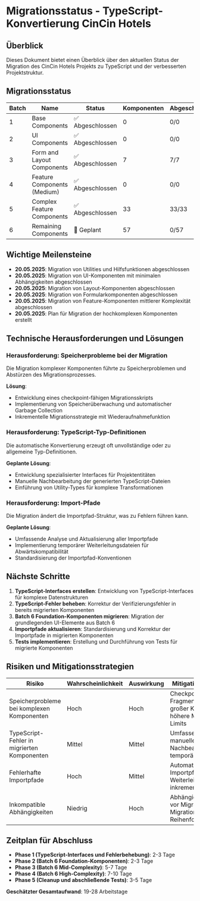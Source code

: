 # Migrationsstatus - TypeScript-Konvertierung CinCin Hotels

## Überblick

Dieses Dokument bietet einen Überblick über den aktuellen Status der Migration des CinCin Hotels Projekts zu TypeScript und der verbesserten Projektstruktur.

## Migrationsstatus

| Batch | Name | Status | Komponenten | Abgeschlossen | Fortschritt |
|-------|------|--------|-------------|---------------|-------------|
| 1 | Base Components | ✅ Abgeschlossen | 0 | 0/0 | 100% |
| 2 | UI Components | ✅ Abgeschlossen | 0 | 0/0 | 100% |
| 3 | Form and Layout Components | ✅ Abgeschlossen | 7 | 7/7 | 100% |
| 4 | Feature Components (Medium) | ✅ Abgeschlossen | 0 | 0/0 | 100% |
| 5 | Complex Feature Components | ✅ Abgeschlossen | 33 | 33/33 | 100% |
| 6 | Remaining Components | 🔄 Geplant | 57 | 0/57 | 0% |

## Wichtige Meilensteine

- **20.05.2025**: Migration von Utilities und Hilfsfunktionen abgeschlossen
- **20.05.2025**: Migration von UI-Komponenten mit minimalen Abhängigkeiten abgeschlossen
- **20.05.2025**: Migration von Layout-Komponenten abgeschlossen
- **20.05.2025**: Migration von Formularkomponenten abgeschlossen
- **20.05.2025**: Migration von Feature-Komponenten mittlerer Komplexität abgeschlossen
- **20.05.2025**: Plan für Migration der hochkomplexen Komponenten erstellt

## Technische Herausforderungen und Lösungen

### Herausforderung: Speicherprobleme bei der Migration

Die Migration komplexer Komponenten führte zu Speicherproblemen und Abstürzen des Migrationsprozesses.

**Lösung**: 
- Entwicklung eines checkpoint-fähigen Migrationsskripts
- Implementierung von Speicherüberwachung und automatischer Garbage Collection
- Inkrementelle Migrationsstrategie mit Wiederaufnahmefunktion

### Herausforderung: TypeScript-Typ-Definitionen

Die automatische Konvertierung erzeugt oft unvollständige oder zu allgemeine Typ-Definitionen.

**Geplante Lösung**:
- Entwicklung spezialisierter Interfaces für Projektentitäten
- Manuelle Nachbearbeitung der generierten TypeScript-Dateien
- Einführung von Utility-Types für komplexe Transformationen

### Herausforderung: Import-Pfade

Die Migration ändert die Importpfad-Struktur, was zu Fehlern führen kann.

**Geplante Lösung**:
- Umfassende Analyse und Aktualisierung aller Importpfade
- Implementierung temporärer Weiterleitungsdateien für Abwärtskompatibilität
- Standardisierung der Importpfad-Konventionen

## Nächste Schritte

1. **TypeScript-Interfaces erstellen**: Entwicklung von TypeScript-Interfaces für komplexe Datenstrukturen
2. **TypeScript-Fehler beheben**: Korrektur der Verifizierungsfehler in bereits migrierten Komponenten
3. **Batch 6 Foundation-Komponenten migrieren**: Migration der grundlegenden UI-Elemente aus Batch 6
4. **Importpfade aktualisieren**: Standardisierung und Korrektur der Importpfade in migrierten Komponenten
5. **Tests implementieren**: Erstellung und Durchführung von Tests für migrierte Komponenten

## Risiken und Mitigationsstrategien

| Risiko | Wahrscheinlichkeit | Auswirkung | Mitigationsstrategie |
|--------|-------------------|------------|---------------------|
| Speicherprobleme bei komplexen Komponenten | Hoch | Hoch | Checkpointing, Fragmentierung großer Komponenten, höhere Memory-Limits |
| TypeScript-Fehler in migrierten Komponenten | Mittel | Mittel | Umfassende Tests, manuelle Nachbearbeitung, temporäre any-Types |
| Fehlerhafte Importpfade | Hoch | Mittel | Automatisierte Importpfad-Analyse, Weiterleitungsdateien, inkrementelle Tests |
| Inkompatible Abhängigkeiten | Niedrig | Hoch | Abhängigkeitsanalyse vor Migration, Migrations-Reihenfolge anpassen |

## Zeitplan für Abschluss

- **Phase 1 (TypeScript-Interfaces und Fehlerbehebung)**: 2-3 Tage
- **Phase 2 (Batch 6 Foundation-Komponenten)**: 2-3 Tage
- **Phase 3 (Batch 6 Mid-Complexity)**: 5-7 Tage
- **Phase 4 (Batch 6 High-Complexity)**: 7-10 Tage
- **Phase 5 (Cleanup und abschließende Tests)**: 3-5 Tage

**Geschätzter Gesamtaufwand**: 19-28 Arbeitstage